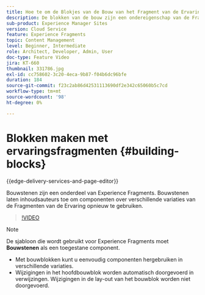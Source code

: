 ```yaml
---
title: Hoe te om de Blokjes van de Bouw van het Fragment van de Ervaring te gebruiken
description: De blokken van de bouw zijn een ondereigenschap van de Fragmenten van de Ervaring die het hergebruik van authored componenten over variaties van de Fragmenten van de Ervaring toelaten.
sub-product: Experience Manager Sites
version: Cloud Service
feature: Experience Fragments
topic: Content Management
level: Beginner, Intermediate
role: Architect, Developer, Admin, User
doc-type: Feature Video
jira: KT-660
thumbnail: 331786.jpg
exl-id: cc758602-3c20-4eca-9b87-f04b6dc96bfe
duration: 184
source-git-commit: f23c2ab86d42531113690df2e342c65060b5c7cd
workflow-type: tm+mt
source-wordcount: '98'
ht-degree: 0%

---
```


# Blokken maken met ervaringsfragmenten {#building-blocks}

{{edge-delivery-services-and-page-editor}}

Bouwstenen zijn een onderdeel van Experience Fragments. Bouwstenen laten inhoudsauteurs toe om componenten over verschillende variaties van de Fragmenten van de Ervaring opnieuw te gebruiken.

>[!VIDEO](https://video.tv.adobe.com/v/331786?quality=12&learn=on)

>[!NOTE]
>
> De sjabloon die wordt gebruikt voor Experience Fragments moet **Bouwstenen** als een toegestane component.

* Met bouwblokken kunt u eenvoudig componenten hergebruiken in verschillende variaties.
* Wijzigingen in het hoofdbouwblok worden automatisch doorgevoerd in verwijzingen. Wijzigingen in de lay-out van het bouwblok worden niet doorgevoerd.
